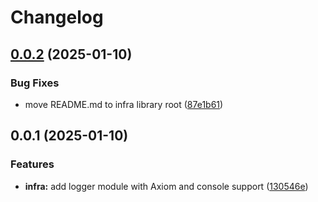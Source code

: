 # Changelog

## [0.0.2](https://github.com/aprendendofelipe/tabnews/compare/infra-v0.0.1...infra-v0.0.2) (2025-01-10)


### Bug Fixes

* move README.md to infra library root ([87e1b61](https://github.com/aprendendofelipe/tabnews/commit/87e1b61e95a6d1eb21ba372c87c2f2e9de65c6f9))

## 0.0.1 (2025-01-10)


### Features

* **infra:** add logger module with Axiom and console support ([130546e](https://github.com/aprendendofelipe/tabnews/commit/130546ea32b35ae71febcceaaa334bca74cf7527))

